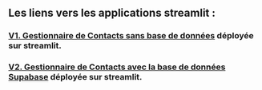 ## **Les liens vers les applications streamlit :**
### [V1. Gestionnaire de Contacts sans base de données](https://vdepythontpncpy178-9ycvguzwy3qrrjryeb5via.streamlit.app/) déployée sur streamlit.
### [V2. Gestionnaire de Contacts avec la base de données Supabase](https://vdepythontpncpy178-6u7rlcqbrpcf9khvhfksks.streamlit.app/) déployée sur streamlit.
